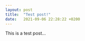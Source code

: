 ```yaml
---
layout: post
title:  "Test post!"
date:   2021-09-06 22:28:22 +0200
---
```


This is a test post...
